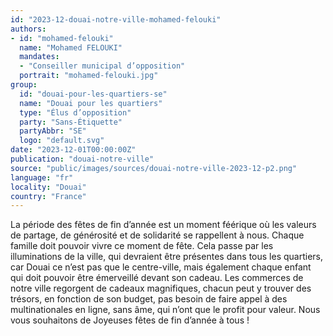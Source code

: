 ```yaml
---
id: "2023-12-douai-notre-ville-mohamed-felouki"
authors:
- id: "mohamed-felouki"
  name: "Mohamed FELOUKI"
  mandates: 
  - "Conseiller municipal d’opposition"
  portrait: "mohamed-felouki.jpg"
group:
  id: "douai-pour-les-quartiers-se"
  name: "Douai pour les quartiers"
  type: "Élus d’opposition"
  party: "Sans-Étiquette"
  partyAbbr: "SE"
  logo: "default.svg"
date: "2023-12-01T00:00:00Z"
publication: "douai-notre-ville"
source: "public/images/sources/douai-notre-ville-2023-12-p2.png"
language: "fr"
locality: "Douai"
country: "France"
---
```


La période des fêtes de fin d’année est un moment féérique où les valeurs de partage, de générosité et de solidarité se rappellent à nous. Chaque famille doit pouvoir vivre ce moment de fête. Cela passe par les illuminations de la ville, qui devraient être présentes dans tous les quartiers, car Douai ce n’est pas que le centre-ville, mais également chaque enfant qui doit pouvoir être émerveillé devant son cadeau. Les commerces de notre ville regorgent de cadeaux magnifiques, chacun peut y trouver des trésors, en fonction de son budget, pas besoin de faire appel à des multinationales en ligne, sans âme, qui n’ont que le profit pour valeur. Nous vous souhaitons de Joyeuses fêtes de fin d’année à tous !
